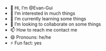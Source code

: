 - 👋 Hi, I’m @Evan-Gui
- 👀 I’m interested in much things
- 🌱 I’m currently learning some things
- 💞️ I’m looking to collaborate on some things
- 📫 How to reach me contact me 
- 😄 Pronouns: he/he
- ⚡ Fun fact: yes

<!---
Evan-Gui/Evan-Gui is a ✨ special ✨ repository because its `README.md` (this file) appears on your GitHub profile.
You can click the Preview link to take a look at your changes.
--->

